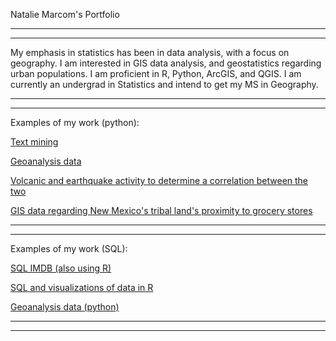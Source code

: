  


Natalie Marcom's Portfolio

---------
---------


My emphasis in statistics has been in data analysis, with a focus on geography. I  am interested in GIS data analysis, and geostatistics regarding urban populations. I am proficient in R, Python, ArcGIS, and QGIS. I am currently an undergrad in Statistics and intend to get my MS in Geography.

-------
--------

Examples of my work (python):


<a href="http://pixienat.github.io/assignment5_nm_new.html">Text mining</a>

<a href="http://pixienat.github.io/hw6.html">Geoanalysis data</a>

<a href="http://pixienat.github.io/141b_final_part41.html">Volcanic and earthquake activity to determine a correlation between the two</a>

<a href="http://pixienat.github.io/NewMexico.html">GIS data regarding New Mexico's tribal land's proximity to grocery stores</a>

-----
-------

Examples of my work (SQL):

<a href="http://pixienat.github.io/sqlhw.html">SQL IMDB (also using R)</a>

<a href="http://pixienat.github.io/update_problem8.html">SQL and visualizations of data in R</a>

<a href="http://pixienat.github.io/hw6.html">Geoanalysis data (python)</a>

-----
-----
